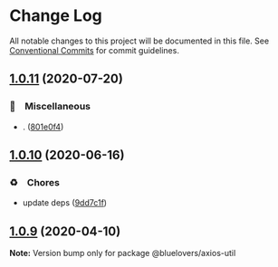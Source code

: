 # Change Log

All notable changes to this project will be documented in this file.
See [Conventional Commits](https://conventionalcommits.org) for commit guidelines.

## [1.0.11](https://github.com/bluelovers/ws-rest/compare/@bluelovers/axios-util@1.0.10...@bluelovers/axios-util@1.0.11) (2020-07-20)


### 🔖　Miscellaneous

* . ([801e0f4](https://github.com/bluelovers/ws-rest/commit/801e0f4ff7bd29c81e67934636f57e57d0d01c74))





## [1.0.10](https://github.com/bluelovers/ws-rest/compare/@bluelovers/axios-util@1.0.9...@bluelovers/axios-util@1.0.10) (2020-06-16)


### ♻️　Chores

*  update deps ([9dd7c1f](https://github.com/bluelovers/ws-rest/commit/9dd7c1fc5b40ac28a6f928c89dbf36be1add89c6))





## [1.0.9](https://github.com/bluelovers/ws-rest/compare/@bluelovers/axios-util@1.0.8...@bluelovers/axios-util@1.0.9) (2020-04-10)

**Note:** Version bump only for package @bluelovers/axios-util
